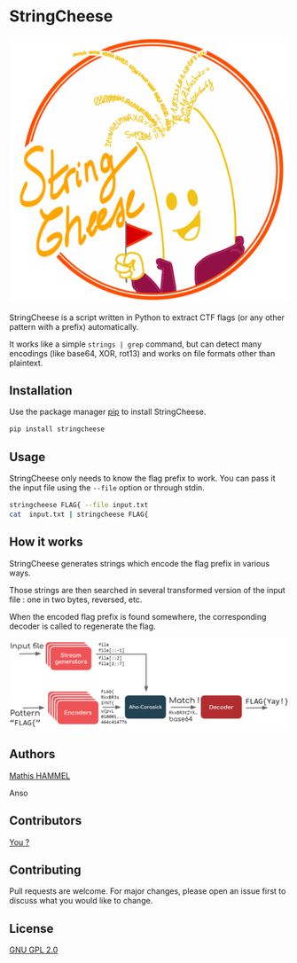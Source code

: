 # StringCheese

![StringCheese logo](./logo.png)

StringCheese is a script written in Python to extract CTF flags (or any other pattern with a prefix) automatically.

It works like a simple `strings | grep` command, but can detect many encodings (like base64, XOR, rot13) and works on file formats other than plaintext.

## Installation

Use the package manager [pip](https://pip.pypa.io/en/stable/) to install StringCheese.

```bash
pip install stringcheese
```

## Usage

StringCheese only needs to know the flag prefix to work. You can pass it the input file using the `--file` option or through stdin.

```bash
stringcheese FLAG{ --file input.txt
cat  input.txt | stringcheese FLAG{
```

## How it works

StringCheese generates strings which encode the flag prefix in various ways.

Those strings are then searched in several transformed version of the input file : one in two bytes, reversed, etc.

When the encoded flag prefix is found somewhere, the corresponding decoder is called to regenerate the flag.

![how it works](./howitworks.png)

## Authors

[Mathis HAMMEL](https://twitter.com/MathisHammel)

Anso

## Contributors

[You ?](https://github.com/MathisHammel/stringcheese/pulls)

## Contributing
Pull requests are welcome. For major changes, please open an issue first to discuss what you would like to change.

## License
[GNU GPL 2.0](https://choosealicense.com/licenses/gpl-2.0/)